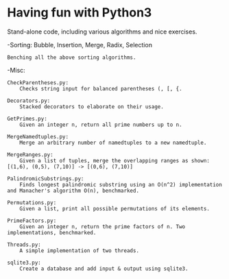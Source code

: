 # Having fun with Python3

Stand-alone code, including various algorithms and nice exercises.

-Sorting:
	Bubble, Insertion, Merge, Radix, Selection
	
	Benching all the above sorting algorithms.

-Misc:

	CheckParentheses.py:
		Checks string input for balanced parentheses (, [, {.

	Decorators.py:
		Stacked decorators to elaborate on their usage.

	GetPrimes.py:
		Given an integer n, return all prime numbers up to n.

	MergeNamedtuples.py:
		Merge an arbitrary number of namedtuples to a new namedtuple.

	MergeRanges.py:
		Given a list of tuples, merge the overlapping ranges as shown: [(1,6), (0,5), (7,10)] -> [(0,6), (7,10)]

	PalindromicSubstrings.py:
		Finds longest palindromic substring using an O(n^2) implementation and Manacher's algorithm O(n), benchmarked.

	Permutations.py:
		Given a list, print all possible permutations of its elements.

	PrimeFactors.py:
		Given an integer n, return the prime factors of n. Two implementations, benchmarked.

	Threads.py:
		A simple implementation of two threads.

	sqlite3.py:
		Create a database and add input & output using sqlite3.

	